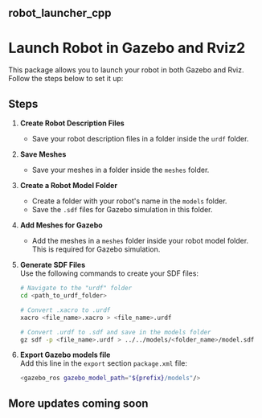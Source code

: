 ## robot_launcher_cpp
# Launch Robot in Gazebo and Rviz2

This package allows you to launch your robot in both Gazebo and Rviz. Follow the steps below to set it up:

## Steps

1. **Create Robot Description Files**  
   - Save your robot description files in a folder inside the `urdf` folder.

2. **Save Meshes**  
   - Save your meshes in a folder inside the `meshes` folder.

3. **Create a Robot Model Folder**  
   - Create a folder with your robot's name in the `models` folder.  
   - Save the `.sdf` files for Gazebo simulation in this folder.

4. **Add Meshes for Gazebo**  
   - Add the meshes in a `meshes` folder inside your robot model folder. This is required for Gazebo simulation.

5. **Generate SDF Files**  
   Use the following commands to create your SDF files:  
   ```bash
   # Navigate to the "urdf" folder
   cd <path_to_urdf_folder>

   # Convert .xacro to .urdf
   xacro <file_name>.xacro > <file_name>.urdf

   # Convert .urdf to .sdf and save in the models folder
   gz sdf -p <file_name>.urdf > ../../models/<folder_name>/model.sdf

5. **Export Gazebo models file**  
   Add this line in the `export` section `package.xml` file:
   ```bash
   <gazebo_ros gazebo_model_path="${prefix}/models"/>


## More updates coming soon


